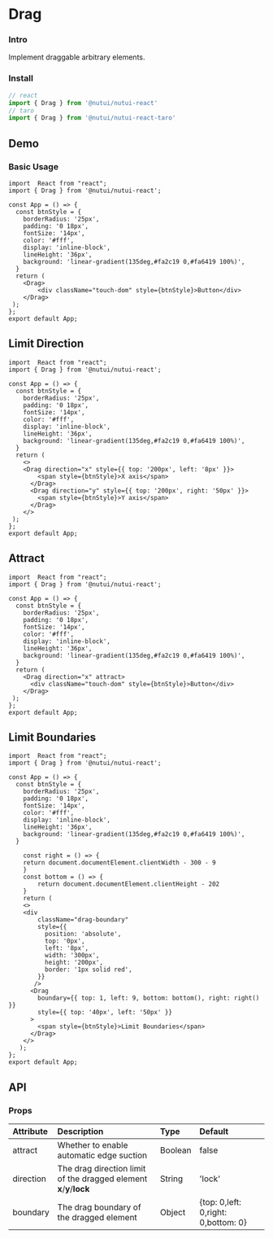 # Drag 

### Intro

Implement draggable arbitrary elements.

### Install

```javascript
// react
import { Drag } from '@nutui/nutui-react'
// taro
import { Drag } from '@nutui/nutui-react-taro'
```

## Demo

### Basic Usage

```SnackPlayer name=Drag&dependencies=@nutui/nutui-react-native
import  React from "react";
import { Drag } from '@nutui/nutui-react';

const App = () => {
  const btnStyle = {
    borderRadius: '25px',
    padding: '0 18px',
    fontSize: '14px',
    color: '#fff',
    display: 'inline-block',
    lineHeight: '36px',
    background: 'linear-gradient(135deg,#fa2c19 0,#fa6419 100%)',
  }
  return (
    <Drag>
        <div className="touch-dom" style={btnStyle}>Button</div>
    </Drag>
 );
};
export default App;
```


##  Limit Direction

```SnackPlayer name=Drag&dependencies=@nutui/nutui-react-native
import  React from "react";
import { Drag } from '@nutui/nutui-react';

const App = () => {
  const btnStyle = {
    borderRadius: '25px',
    padding: '0 18px',
    fontSize: '14px',
    color: '#fff',
    display: 'inline-block',
    lineHeight: '36px',
    background: 'linear-gradient(135deg,#fa2c19 0,#fa6419 100%)',
  }
  return (
    <>
    <Drag direction="x" style={{ top: '200px', left: '8px' }}>
        <span style={btnStyle}>X axis</span>
      </Drag>
      <Drag direction="y" style={{ top: '200px', right: '50px' }}>
        <span style={btnStyle}>Y axis</span>
      </Drag>
    </>
 );
};
export default App;
```


## Attract

```SnackPlayer name=Drag&dependencies=@nutui/nutui-react-native
import  React from "react";
import { Drag } from '@nutui/nutui-react';

const App = () => {
  const btnStyle = {
    borderRadius: '25px',
    padding: '0 18px',
    fontSize: '14px',
    color: '#fff',
    display: 'inline-block',
    lineHeight: '36px',
    background: 'linear-gradient(135deg,#fa2c19 0,#fa6419 100%)',
  }
  return (
    <Drag direction="x" attract>
      <div className="touch-dom" style={btnStyle}>Button</div>
    </Drag>
 );
};
export default App;
```


## Limit Boundaries
```SnackPlayer name=Drag&dependencies=@nutui/nutui-react-native
import  React from "react";
import { Drag } from '@nutui/nutui-react';

const App = () => {
  const btnStyle = {
    borderRadius: '25px',
    padding: '0 18px',
    fontSize: '14px',
    color: '#fff',
    display: 'inline-block',
    lineHeight: '36px',
    background: 'linear-gradient(135deg,#fa2c19 0,#fa6419 100%)',
  }
  
    const right = () => {
    return document.documentElement.clientWidth - 300 - 9
    }
    const bottom = () => {
        return document.documentElement.clientHeight - 202
    }
    return (
    <>
    <div
        className="drag-boundary"
        style={{
          position: 'absolute',
          top: '0px',
          left: '8px',
          width: '300px',
          height: '200px',
          border: '1px solid red',
        }}
       />
      <Drag
        boundary={{ top: 1, left: 9, bottom: bottom(), right: right() }}
        style={{ top: '40px', left: '50px' }}
      >
        <span style={btnStyle}>Limit Boundaries</span>
      </Drag>
    </>
   );
};
export default App;
```


## API

### Props


| Attribute            | Description               | Type   | Default  |
| :-------- | :------------------------------------------------ | :------------- | :---------------------------------- |
| attract   | Whether to enable automatic edge suction  | Boolean        | false                                |
| direction | The drag direction limit of the dragged element **x**/**y**/**lock**| String   | 'lock'         |
| boundary  | The drag boundary of the dragged element   | Object         | {top: 0,left: 0,right: 0,bottom: 0} |
